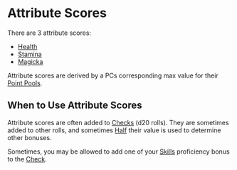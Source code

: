 # Attribute Scores

There are 3 attribute scores:

- [Health](Health.md)
- [Stamina](Stamina.md)
- [Magicka](Magicka.md)

Attribute scores are derived by a PCs corresponding max value for their [Point Pools](../Point%20Pools/Point%20Pools.md).

## When to Use Attribute Scores

Attribute scores are often added to [Checks](../../Game%20Procedures/Core%20Procedures/Check.md) (d20 rolls). They are sometimes added to other rolls, and sometimes [Half](../../Game%20Procedures/Core%20Procedures/Half.md) their value is used to determine other bonuses.

Sometimes, you may be allowed to add one of your [Skills](../Skills/Skills.md) proficiency bonus to the [Check](../../Game%20Procedures/Core%20Procedures/Check.md).
